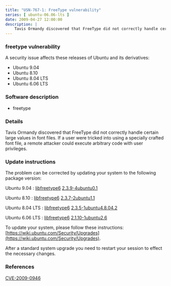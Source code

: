 ```yaml
---
title: "USN-767-1: FreeType vulnerability"
series: [ ubuntu-06.06-lts ]
date: 2009-04-27 12:00:00
description: |
    Tavis Ormandy discovered that FreeType did not correctly handle certain large values in font files. If a user were tricked into using a specially crafted font file, a remote attacker could execute arbitrary code with user privileges.  
--- 
```

 
### freetype vulnerability

A security issue affects these releases of Ubuntu and its derivatives:

* Ubuntu 9.04
* Ubuntu 8.10
* Ubuntu 8.04 LTS
* Ubuntu 6.06 LTS

### Software description

* freetype 

### Details

Tavis Ormandy discovered that FreeType did not correctly handle certain large values in font files. If a user were tricked into using a specially crafted font file, a remote attacker could execute arbitrary code with user privileges. 

### Update instructions

The problem can be corrected by updating your system to the following package version:

Ubuntu 9.04
 : [libfreetype6](https://launchpad.net/ubuntu/+source/freetype) <span> [2.3.9-4ubuntu0.1](https://launchpad.net/ubuntu/+source/freetype/2.3.9-4ubuntu0.1) </span> 

Ubuntu 8.10
 : [libfreetype6](https://launchpad.net/ubuntu/+source/freetype) <span> [2.3.7-2ubuntu1.1](https://launchpad.net/ubuntu/+source/freetype/2.3.7-2ubuntu1.1) </span> 

Ubuntu 8.04 LTS
 : [libfreetype6](https://launchpad.net/ubuntu/+source/freetype) <span> [2.3.5-1ubuntu4.8.04.2](https://launchpad.net/ubuntu/+source/freetype/2.3.5-1ubuntu4.8.04.2) </span> 

Ubuntu 6.06 LTS
 : [libfreetype6](https://launchpad.net/ubuntu/+source/freetype) <span> [2.1.10-1ubuntu2.6](https://launchpad.net/ubuntu/+source/freetype/2.1.10-1ubuntu2.6) </span> 

To update your system, please follow these instructions: [https://wiki.ubuntu.com/Security/Upgrades](https://wiki.ubuntu.com/Security/Upgrades).

After a standard system upgrade you need to restart your session to effect the necessary changes. 

### References

 [CVE-2009-0946](http://people.ubuntu.com/~ubuntu-security/cve/CVE-2009-0946)
 
